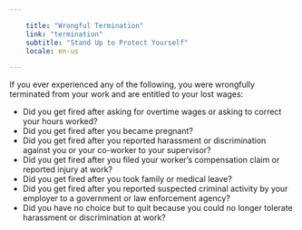 ```yaml
---

    title: "Wrongful Termination"
    link: "termination"
    subtitle: "Stand Up to Protect Yourself"
    locale: en-us

---
```


If you ever experienced any of the following, you were wrongfully terminated from your work and are entitled to your lost wages:

<aside>
<ul>
    <li>
        Did you get fired after asking for overtime wages or asking to correct your hours worked?
    </li>
    <li>
        Did you get fired after you became pregnant?
    </li>
    <li>
        Did you get fired after you reported harassment or discrimination against you or your co-worker to your supervisor?
    </li>
    <li>
        Did you get fired after you filed your worker’s compensation claim or reported injury at work?
    </li>
    <li>
        Did you get fired after you took family or medical leave?   
    </li>
    <li>
        Did you get fired after you reported suspected criminal activity by your employer to a government or law enforcement agency?    
    </li>
    <li>
        Did you have no choice but to quit because you could no longer tolerate harassment or discrimination at work?
    </li>
</ul>
</aside>